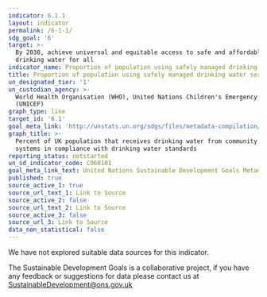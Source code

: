 ```yaml
---
indicator: 6.1.1
layout: indicator
permalink: /6-1-1/
sdg_goal: '6'
target: >-
  By 2030, achieve universal and equitable access to safe and affordable
  drinking water for all
indicator_name: Proportion of population using safely managed drinking water services
title: Proportion of population using safely managed drinking water services
un_designated_tier: '1'
un_custodian_agency: >-
  World Health Organisation (WHO), United Nations Children's Emergency Fund
  (UNICEF)
graph_type: line
target_id: '6.1'
goal_meta_link: 'http://unstats.un.org/sdgs/files/metadata-compilation/Metadata-Goal-6.pdf'
graph_title: >-
  Percent of UK population that receives drinking water from community water
  systems in compliance with drinking water standards
reporting_status: notstarted
un_sd_indicator_code: C060101
goal_meta_link_text: United Nations Sustainable Development Goals Metadata (pdf 428kB)
published: true
source_active_1: true
source_url_text_1: Link to Source
source_active_2: false
source_url_text_2: Link to Source
source_active_3: false
source_url_3: Link to Source
data_non_statistical: false
---
```


We have not explored suitable data sources for this indicator. 

The Sustainable Development Goals is a collaborative project, if you have any feedback or suggestions for data please contact us at <SustainableDevelopment@ons.gov.uk>  
